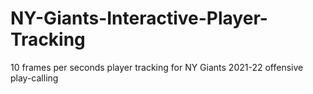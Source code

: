 # NY-Giants-Interactive-Player-Tracking
10 frames per seconds player tracking for NY Giants 2021-22 offensive play-calling 
